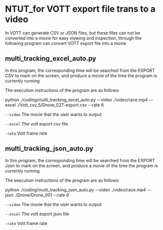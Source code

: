 # NTUT_for VOTT export file trans to a video #


In VOTT can generate CSV or JSON files, but these files can not be converted into a movie for easy viewing and inspection, through the following program can convert VOTT export file into a movie


## multi_tracking_excel_auto.py 


In this program, the corresponding time will be searched from the EXPORT CSV to mark on the screen, and produce a movie of the time the program is currently running

The execution instructions of the program are as follows:


python ./coding/multi_tracking_excel_auto.py --video ./video/race.mp4 --excel ./Vott_csv_5/Drone_027-export.csv --rate 6

`--video` The movie that the user wants to output

`--excel` The vott export csv file 

`-rate`  Vott frame rate

## multi_tracking_json_auto.py

In this program, the corresponding time will be searched from the EXPORT Json to mark on the screen, and produce a movie of the time the program is currently running

The execution instructions of the program are as follows:


python ./coding/multi_tracking_json_auto.py --video ./video/race.mp4 --json ./Drone/Drone_001 --rate 6

`--video` The movie that the user wants to output

`--excel` The vott export json file

`-rate`   Vott frame rate
